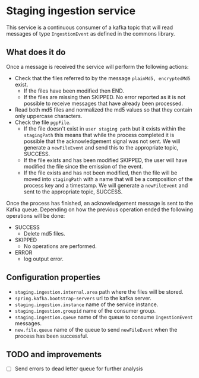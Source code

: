 # Staging ingestion service
This service is a continuous consumer of a kafka topic that will read messages of type `IngestionEvent` as defined in
 the commons library.
 
## What does it do

Once a message is received the service will perform the following actions:

- Check that the files referred to by the message `plainMd5, encryptedMd5` exist.
    - If the files have been modified then END. 
    - If the files are missing then SKIPPED. No error reported as it is not possible to receive messages
     that have already been processed. 
- Read both md5 files and normalized the md5 values so that they contain only uppercase characters.
- Check the file `pgpFile`.
    - If the file doesn't exist in `user staging path` but it exists within the `stagingPath` this means that while the process completed
     it is possible that the acknowledgement signal was not sent. We will generate a `newFileEvent` and send this
      to the appropriate topic, SUCCESS.
    - If the file exists and has been modified SKIPPED, the user will have modified the file since the emission of the event.
    - If the file exists and has not been modified, then the file will be moved into `stagingPath` with a name that
     will be a composition of the process key and a timestamp. We will generate a `newFileEvent` and sent to the
      appropriate topic, SUCCESS.
      
Once the process has finished, an acknowledgement message is sent to the Kafka queue. Depending on how the previous
 operation ended the following operations will be done: 
 
- SUCCESS
    - Delete md5 files.
- SKIPPED
    - No operations are performed.
- ERROR
    - log output error.

## Configuration properties

- `staging.ingestion.internal.area` path where the files will be stored.
- `spring.kafka.bootstrap-servers` url to the kafka server.
- `staging.ingestion.instance` name of the service instance.
- `staging.ingestion.groupid` name of the consumer group.
- `staging.ingestion.queue` name of the queue to consume `IngestionEvent` messages.
- `new.file.queue` name of the queue to send `newFileEvent` when the process has been successful. 
    
## TODO and improvements
- [ ] Send errors to dead letter queue for further analysis

